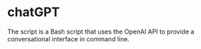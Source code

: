 # chatGPT
The script is a Bash script that uses the OpenAI API to provide a conversational interface in command line.
